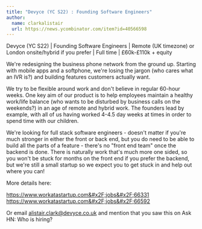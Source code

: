 ```yaml
---
title: "Devyce (YC S22) : Founding Software Engineers"
author:
  name: clarkalistair
  url: https://news.ycombinator.com/item?id=40566598
---
```

Devyce (YC S22) | Founding Software Engineers | Remote (UK timezone) or London onsite&#x2F;hybrid if you prefer | Full time | £60k-£110k + equity

We&#x27;re redesigning the business phone network from the ground up. Starting with mobile apps and a softphone, we&#x27;re losing the jargon (who cares what an IVR is?) and building features customers actually want.

We try to be flexible around work and don&#x27;t believe in regular 60-hour weeks. One key aim of our product is to help employees maintain a healthy work&#x2F;life balance (who wants to be disturbed by business calls on the weekends?) in an age of remote and hybrid work. The founders lead by example, with all of us having worked 4-4.5 day weeks at times in order to spend time with our children.

We&#x27;re looking for full stack software engineers - doesn&#x27;t matter if you&#x27;re much stronger in either the front or back end, but you do need to be able to build all the parts of a feature - there&#x27;s no &quot;front end team&quot; once the backend is done. There is naturally work that&#x27;s much more one sided, so you won&#x27;t be stuck for months on the front end if you prefer the backend, but we&#x27;re still a small startup so we expect you to get stuck in and help out where you can!

More details here:

<a href="https:&#x2F;&#x2F;www.workatastartup.com&#x2F;jobs&#x2F;66331" rel="nofollow">https:&#x2F;&#x2F;www.workatastartup.com&#x2F;jobs&#x2F;66331</a>
<a href="https:&#x2F;&#x2F;www.workatastartup.com&#x2F;jobs&#x2F;66592" rel="nofollow">https:&#x2F;&#x2F;www.workatastartup.com&#x2F;jobs&#x2F;66592</a>

Or email alistair.clark@devyce.co.uk and mention that you saw this on Ask HN: Who is hiring?
